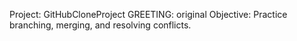 Project: GitHubCloneProject
GREETING: original
Objective: Practice branching, merging, and resolving conflicts.